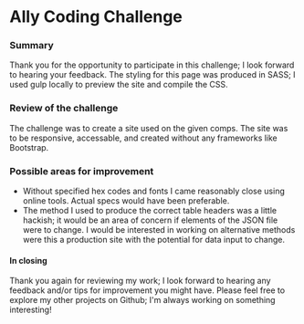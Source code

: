 # Ally Coding Challenge

### Summary
Thank you for the opportunity to participate in this challenge; I look forward to hearing your feedback.
The styling for this page was produced in SASS; I used gulp locally to preview the site and compile the CSS.

### Review of the challenge
The challenge was to create a site used on the given comps. The site was to be responsive, accessable, and created without any frameworks like Bootstrap.

### Possible areas for improvement
 - Without specified hex codes and fonts I came reasonably close using online tools. Actual specs would have been preferable.
 - The method I used to produce the correct table headers was a little hackish; it would be an area of concern if elements of the 
 JSON file were to change. I would be interested in working on alternative methods were this a production site with the potential for data input to change.
 

#### In closing
Thank you again for reviewing my work; I look forward to hearing any feedback and/or tips for improvement you might have.
Please feel free to explore my other projects on Github; I'm always working on something interesting!
 
